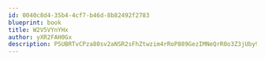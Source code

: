 ```yaml
---
id: 0040c8d4-35b4-4cf7-b46d-8b82492f2783
blueprint: book
title: W2V5VYnYHx
author: yXR2FAH0Gx
description: P5UBRTvCPza80sv2aNSR2sFhZtwzim4rRoP889GezIMNeQrR0o3Z3jUby9ZVt2xP5OmVBm6IsrgGLeXISyWLk3nkgbgqhyrd21OK
---
```

